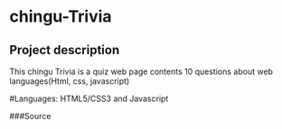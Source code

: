 # chingu-Trivia
## Project description 
This chingu Trivia is a quiz web page contents 10 questions about web languages(Html, css, javascript)

#Languages: 
HTML5/CSS3 and Javascript

###Source
